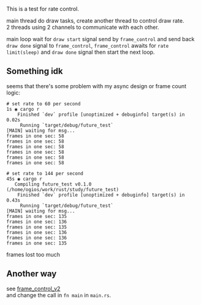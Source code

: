 This is a test for rate control.

main thread do draw tasks, create another thread to control draw rate.  
2 threads using 2 channels to communicate with each other.

main loop wait for `draw start` signal send by `frame_control` and send back `draw done` signal to `frame_control`,
`frame_control` awaits for `rate limit(sleep)` and `draw done` signal then start the next loop.

## Something idk

seems that there's some problem with my async design or frame count logic:

```
# set rate to 60 per second
1s ◉ cargo r
    Finished `dev` profile [unoptimized + debuginfo] target(s) in 0.02s
     Running `target/debug/future_test`
[MAIN] waiting for msg...
frames in one sec: 58
frames in one sec: 58
frames in one sec: 58
frames in one sec: 58
frames in one sec: 58
frames in one sec: 58
```

```
# set rate to 144 per second
45s ◉ cargo r
   Compiling future_test v0.1.0 (/home/ogios/work/rust/study/future_test)
    Finished `dev` profile [unoptimized + debuginfo] target(s) in 0.43s
     Running `target/debug/future_test`
[MAIN] waiting for msg...
frames in one sec: 135
frames in one sec: 136
frames in one sec: 135
frames in one sec: 136
frames in one sec: 136
frames in one sec: 135
```

frames lost too much

## Another way

see [frame_control_v2](./frame_control_v2/mod.rs)  
and change the call in `fn main` in `main.rs`.
